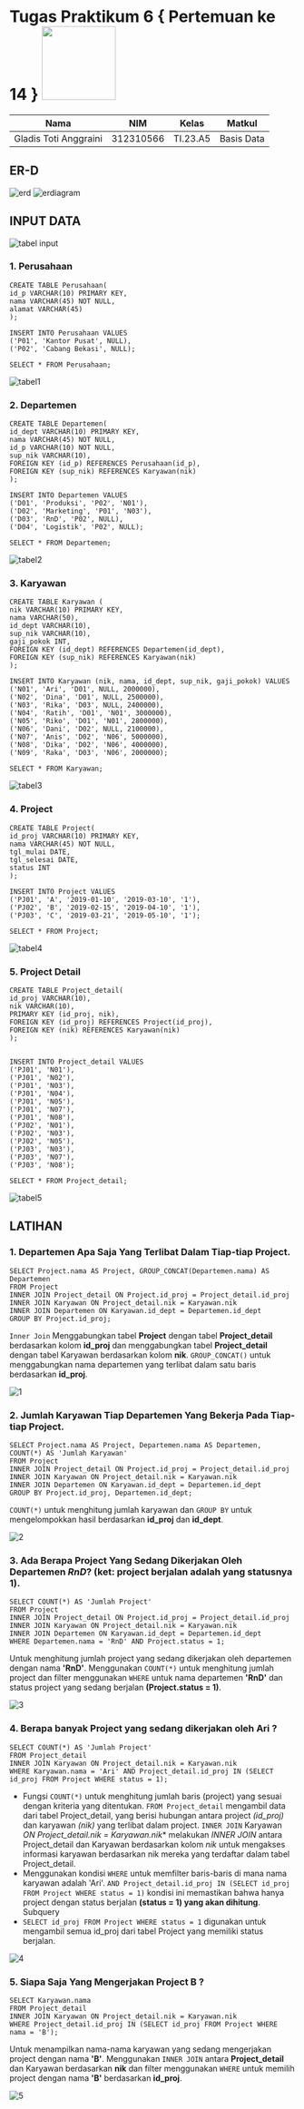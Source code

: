 # Tugas Praktikum 6 { Pertemuan ke 14 } <img src=https://logos-download.com/wp-content/uploads/2016/05/MySQL_logo_logotype.png width="130px" >

|**Nama**|**NIM**|**Kelas**|**Matkul**|
|----|---|-----|------|
|Gladis Toti Anggraini |312310566|TI.23.A5|Basis Data|

## ER-D

![erd](https://github.com/Gladis32/TugasPraktikum6/assets/148181064/dc847885-3eb4-40a9-a177-28358b8c09c1)
![erdiagram](https://github.com/Gladis32/TugasPraktikum6/assets/148181064/94adf07a-7ecf-4fba-b68a-bae46261453a)

## INPUT DATA
![tabel input](https://github.com/Gladis32/TugasPraktikum6/assets/148181064/9fbe14b8-a97b-411e-b428-07aa64a79c44)

### 1. Perusahaan 
```
CREATE TABLE Perusahaan(
id_p VARCHAR(10) PRIMARY KEY,
nama VARCHAR(45) NOT NULL,
alamat VARCHAR(45)
);

INSERT INTO Perusahaan VALUES
('P01', 'Kantor Pusat', NULL),
('P02', 'Cabang Bekasi', NULL);

SELECT * FROM Perusahaan;
```

![tabel1](https://github.com/Gladis32/TugasPraktikum6/assets/148181064/4e69281c-8806-416c-ae34-0e6cfbeb5c1a)


### 2. Departemen
```
CREATE TABLE Departemen(
id_dept VARCHAR(10) PRIMARY KEY,
nama VARCHAR(45) NOT NULL,
id_p VARCHAR(10) NOT NULL,
sup_nik VARCHAR(10),
FOREIGN KEY (id_p) REFERENCES Perusahaan(id_p),
FOREIGN KEY (sup_nik) REFERENCES Karyawan(nik)
);

INSERT INTO Departemen VALUES
('D01', 'Produksi', 'P02', 'N01'),
('D02', 'Marketing', 'P01', 'N03'),
('D03', 'RnD', 'P02', NULL),
('D04', 'Logistik', 'P02', NULL);

SELECT * FROM Departemen;
```

![tabel2](https://github.com/Gladis32/TugasPraktikum6/assets/148181064/a7996176-bc9c-4325-9bc4-42b82e208efa)

### 3. Karyawan
```
CREATE TABLE Karyawan (
nik VARCHAR(10) PRIMARY KEY,
nama VARCHAR(50),
id_dept VARCHAR(10),
sup_nik VARCHAR(10),
gaji_pokok INT,
FOREIGN KEY (id_dept) REFERENCES Departemen(id_dept),
FOREIGN KEY (sup_nik) REFERENCES Karyawan(nik)
);

INSERT INTO Karyawan (nik, nama, id_dept, sup_nik, gaji_pokok) VALUES
('N01', 'Ari', 'D01', NULL, 2000000),
('N02', 'Dina', 'D01', NULL, 2500000),
('N03', 'Rika', 'D03', NULL, 2400000),
('N04', 'Ratih', 'D01', 'N01', 3000000),
('N05', 'Riko', 'D01', 'N01', 2800000),
('N06', 'Dani', 'D02', NULL, 2100000),
('N07', 'Anis', 'D02', 'N06', 5000000),
('N08', 'Dika', 'D02', 'N06', 4000000),
('N09', 'Raka', 'D03', 'N06', 2000000);

SELECT * FROM Karyawan;
```

![tabel3](https://github.com/Gladis32/TugasPraktikum6/assets/148181064/c86a2cd6-fe1e-4dae-8e97-3067b773f4e5)

### 4. Project
```
CREATE TABLE Project(
id_proj VARCHAR(10) PRIMARY KEY,
nama VARCHAR(45) NOT NULL,
tgl_mulai DATE,
tgl_selesai DATE,
status INT
);

INSERT INTO Project VALUES
('PJ01', 'A', '2019-01-10', '2019-03-10', '1'),
('PJ02', 'B', '2019-02-15', '2019-04-10', '1'),
('PJ03', 'C', '2019-03-21', '2019-05-10', '1');

SELECT * FROM Project;
```

![tabel4](https://github.com/Gladis32/TugasPraktikum6/assets/148181064/50d5c1d9-7670-4032-8187-25b6d6a5ddcd)

### 5. Project Detail
```
CREATE TABLE Project_detail(
id_proj VARCHAR(10),
nik VARCHAR(10),
PRIMARY KEY (id_proj, nik),
FOREIGN KEY (id_proj) REFERENCES Project(id_proj),
FOREIGN KEY (nik) REFERENCES Karyawan(nik)
);


INSERT INTO Project_detail VALUES
('PJ01', 'N01'),
('PJ01', 'N02'),
('PJ01', 'N03'),
('PJ01', 'N04'),
('PJ01', 'N05'),
('PJ01', 'N07'),
('PJ01', 'N08'),
('PJ02', 'N01'),
('PJ02', 'N03'),
('PJ02', 'N05'),
('PJ03', 'N03'),
('PJ03', 'N07'),
('PJ03', 'N08');

SELECT * FROM Project_detail;
```

![tabel5](https://github.com/Gladis32/TugasPraktikum6/assets/148181064/daaccd49-00d1-465f-b39f-bb2846e68456)

## LATIHAN

### 1. Departemen Apa Saja Yang Terlibat Dalam Tiap-tiap Project.

```
SELECT Project.nama AS Project, GROUP_CONCAT(Departemen.nama) AS Departemen
FROM Project
INNER JOIN Project_detail ON Project.id_proj = Project_detail.id_proj
INNER JOIN Karyawan ON Project_detail.nik = Karyawan.nik
INNER JOIN Departemen ON Karyawan.id_dept = Departemen.id_dept
GROUP BY Project.id_proj;
```

`Inner Join` Menggabungkan tabel **Project** dengan tabel **Project_detail** berdasarkan kolom **id_proj** dan menggabungkan tabel **Project_detail** dengan tabel Karyawan berdasarkan kolom **nik**. `GROUP_CONCAT()` untuk menggabungkan nama departemen yang terlibat dalam satu baris berdasarkan **id_proj**.

![1](https://github.com/Gladis32/TugasPraktikum6/assets/148181064/92f06789-2d9d-4d52-a683-aa1788bd74ce)


### 2. Jumlah Karyawan Tiap Departemen Yang Bekerja Pada Tiap-tiap Project.

```
SELECT Project.nama AS Project, Departemen.nama AS Departemen, COUNT(*) AS 'Jumlah Karyawan'
FROM Project
INNER JOIN Project_detail ON Project.id_proj = Project_detail.id_proj
INNER JOIN Karyawan ON Project_detail.nik = Karyawan.nik
INNER JOIN Departemen ON Karyawan.id_dept = Departemen.id_dept
GROUP BY Project.id_proj, Departemen.id_dept;
```
`COUNT(*)` untuk menghitung jumlah karyawan dan `GROUP BY` untuk mengelompokkan hasil berdasarkan **id_proj** dan **id_dept**.

![2](https://github.com/Gladis32/TugasPraktikum6/assets/148181064/64489032-9a37-4957-8f68-1ea16202d275)


### 3. Ada Berapa Project Yang Sedang Dikerjakan Oleh Departemen ***RnD***? (ket: project berjalan adalah yang statusnya 1).

```
SELECT COUNT(*) AS 'Jumlah Project'
FROM Project
INNER JOIN Project_detail ON Project.id_proj = Project_detail.id_proj
INNER JOIN Karyawan ON Project_detail.nik = Karyawan.nik
INNER JOIN Departemen ON Karyawan.id_dept = Departemen.id_dept
WHERE Departemen.nama = 'RnD' AND Project.status = 1;
```

Untuk menghitung jumlah project yang sedang dikerjakan oleh departemen dengan nama **'RnD'**. Menggunakan `COUNT(*)` untuk menghitung jumlah project dan filter menggunakan `WHERE` untuk nama departemen **'RnD'** dan status project yang sedang berjalan **(Project.status = 1)**.

![3](https://github.com/Gladis32/TugasPraktikum6/assets/148181064/39ddc2e1-2414-428f-af1a-64c3f5175576)


### 4. Berapa banyak Project yang sedang dikerjakan oleh Ari ?

```
SELECT COUNT(*) AS 'Jumlah Project'
FROM Project_detail
INNER JOIN Karyawan ON Project_detail.nik = Karyawan.nik
WHERE Karyawan.nama = 'Ari' AND Project_detail.id_proj IN (SELECT id_proj FROM Project WHERE status = 1);
```
- Fungsi `COUNT(*)` untuk menghitung jumlah baris (project) yang sesuai dengan kriteria yang ditentukan. `FROM Project_detail` mengambil data dari tabel Project_detail, yang berisi hubungan antara project *(id_proj)* dan karyawan *(nik)* yang terlibat dalam project. `INNER JOIN` Karyawan *ON Project_detail.nik = Karyawan.nik** melakukan *INNER JOIN* antara Project_detail dan Karyawan berdasarkan kolom *nik* untuk mengakses informasi karyawan berdasarkan nik mereka yang terdaftar dalam tabel Project_detail. 
- Menggunakan kondisi `WHERE` untuk memfilter baris-baris di mana nama karyawan adalah 'Ari'. `AND Project_detail.id_proj IN (SELECT id_proj FROM Project WHERE status = 1)` kondisi ini memastikan bahwa hanya project dengan status berjalan **(status = 1) yang akan dihitung**. Subquery
- `SELECT id_proj FROM Project WHERE status = 1` digunakan untuk mengambil semua id_proj dari tabel Project yang memiliki status berjalan.

![4](https://github.com/Gladis32/TugasPraktikum6/assets/148181064/71b487a4-3523-400a-9c78-c4d4e7d551ca) 


### 5. Siapa Saja Yang Mengerjakan Project B ?

```
SELECT Karyawan.nama
FROM Project_detail
INNER JOIN Karyawan ON Project_detail.nik = Karyawan.nik
WHERE Project_detail.id_proj IN (SELECT id_proj FROM Project WHERE nama = 'B');
```

Untuk menampilkan nama-nama karyawan yang sedang mengerjakan project dengan nama **'B'**. Menggunakan `INNER JOIN` antara **Project_detail** dan Karyawan berdasarkan **nik** dan filter menggunakan `WHERE` untuk memilih project dengan nama **'B'** berdasarkan **id_proj**.

![5](https://github.com/Gladis32/TugasPraktikum6/assets/148181064/d016ff82-43cd-42b5-8ecf-6a6bc7a776d9) 
